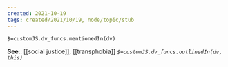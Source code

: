 ```yaml
---
created: 2021-10-19
tags: created/2021/10/19, node/topic/stub
---
```

`$=customJS.dv_funcs.mentionedIn(dv)`


**See**:: [[social justice]], [[transphobia]]
*`$=customJS.dv_funcs.outlinedIn(dv, this)`*
